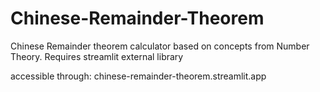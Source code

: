 # Chinese-Remainder-Theorem
Chinese Remainder theorem calculator based on concepts from Number Theory. Requires streamlit external library

accessible through: chinese-remainder-theorem.streamlit.app
